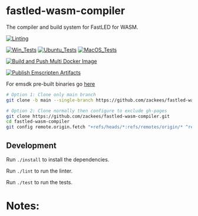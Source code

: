 # fastled-wasm-compiler

The compiler and build system for FastLED for WASM.

[![Linting](https://github.com/zackees/fastled-wasm-compiler/actions/workflows/lint.yml/badge.svg)](https://github.com/zackees/fastled-wasm-compiler/actions/workflows/lint.yml)

[![Win_Tests](https://github.com/zackees/fastled-wasm-compiler/actions/workflows/test_win.yml/badge.svg)](https://github.com/zackees/fastled-wasm-compiler/actions/workflows/test_win.yml)
[![Ubuntu_Tests](https://github.com/zackees/fastled-wasm-compiler/actions/workflows/test_ubuntu.yml/badge.svg)](https://github.com/zackees/fastled-wasm-compiler/actions/workflows/test_ubuntu.yml)
[![MacOS_Tests](https://github.com/zackees/fastled-wasm-compiler/actions/workflows/test_macos.yml/badge.svg)](https://github.com/zackees/fastled-wasm-compiler/actions/workflows/test_macos.yml)

[![Build and Push Multi Docker Image](https://github.com/zackees/fastled-wasm-compiler/actions/workflows/build_multi_docker_image.yml/badge.svg)](https://github.com/zackees/fastled-wasm-compiler/actions/workflows/build_multi_docker_image.yml)

[![Publish Emscripten Artifacts](https://github.com/zackees/fastled-wasm-compiler/actions/workflows/publish-emscripten.yml/badge.svg)](https://github.com/zackees/fastled-wasm-compiler/actions/workflows/publish-emscripten.yml)


For emsdk pre-built binaries go [here](https://zackees.github.io/fastled-wasm-compiler/)

```bash
# Option 1: Clone only main branch
git clone -b main --single-branch https://github.com/zackees/fastled-wasm-compiler.git

# Option 2: Clone normally then configure to exclude gh-pages
git clone https://github.com/zackees/fastled-wasm-compiler.git
cd fastled-wasm-compiler
git config remote.origin.fetch "+refs/heads/*:refs/remotes/origin/* ^refs/heads/gh-pages"
```

## Development

Run `./install` to install the dependencies.

Run `./lint` to run the linter.

Run `./test` to run the tests.

# Notes:
